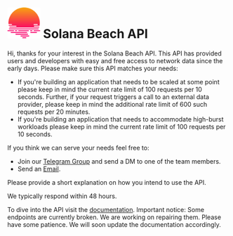 # <img src="solanabeach.svg" height="70px"> Solana Beach API

Hi, thanks for your interest in the Solana Beach API.
This API has provided users and developers with easy and free access to network data since the early days.
Please make sure this API matches your needs:
- If you're building an application that needs to be scaled at some point please keep in mind the current rate limit of 100 requests per 10 seconds. Further, if your request triggers a call to an external data provider, please keep in mind the additional rate limit of 600 such requests per 20 minutes.
- If you're building an application that needs to accommodate high-burst workloads please keep in mind the current rate limit of 100 requests per 10 seconds.

If you think we can serve your needs feel free to: 
- Join our [Telegram Group](https://t.me/+UW04VHylcMdlZmUy) and send a DM to one of the team members.
- Send an [Email](mailto:admin@cryptotech-munich.com). 

Please provide a short explanation on how you intend to use the API.

We typically respond within 48 hours.

To dive into the API visit the [documentation](https://app.swaggerhub.com/apis-docs/V2261/solanabeach-backend_api/0.0.1). Important notice: Some endpoints are currently broken. We are working on repairing them. Please have some patience. We will soon update the documentation accordingly.
